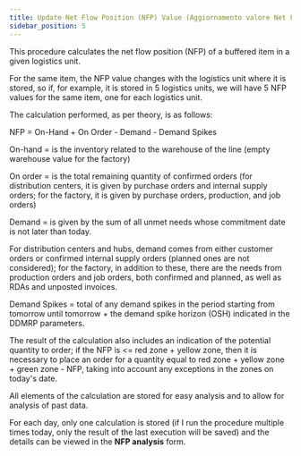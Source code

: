 ```yaml
---
title: Update Net Flow Position (NFP) Value (Aggiornamento valore Net Flow Position (NFP))
sidebar_position: 5
---
```


This procedure calculates the net flow position (NFP) of a buffered item in a given logistics unit.

For the same item, the NFP value changes with the logistics unit where it is stored, so if, for example, it is stored in 5 logistics units, we will have 5 NFP values for the same item, one for each logistics unit.

The calculation performed, as per theory, is as follows:

NFP = On-Hand + On Order - Demand - Demand Spikes

On-hand = is the inventory related to the warehouse of the line (empty warehouse value for the factory)

On order = is the total remaining quantity of confirmed orders (for distribution centers, it is given by purchase orders and internal supply orders; for the factory, it is given by purchase orders, production, and job orders)

Demand = is given by the sum of all unmet needs whose commitment date is not later than today.

For distribution centers and hubs, demand comes from either customer orders or confirmed internal supply orders (planned ones are not considered); for the factory, in addition to these, there are the needs from production orders and job orders, both confirmed and planned, as well as RDAs and unposted invoices.

Demand Spikes = total of any demand spikes in the period starting from tomorrow until tomorrow + the demand spike horizon (OSH) indicated in the DDMRP parameters.

The result of the calculation also includes an indication of the potential quantity to order; if the NFP is \<= red zone + yellow zone, then it is necessary to place an order for a quantity equal to red zone + yellow zone + green zone - NFP, taking into account any exceptions in the zones on today's date.

All elements of the calculation are stored for easy analysis and to allow for analysis of past data.

For each day, only one calculation is stored (if I run the procedure multiple times today, only the result of the last execution will be saved) and the details can be viewed in the **NFP analysis** form.